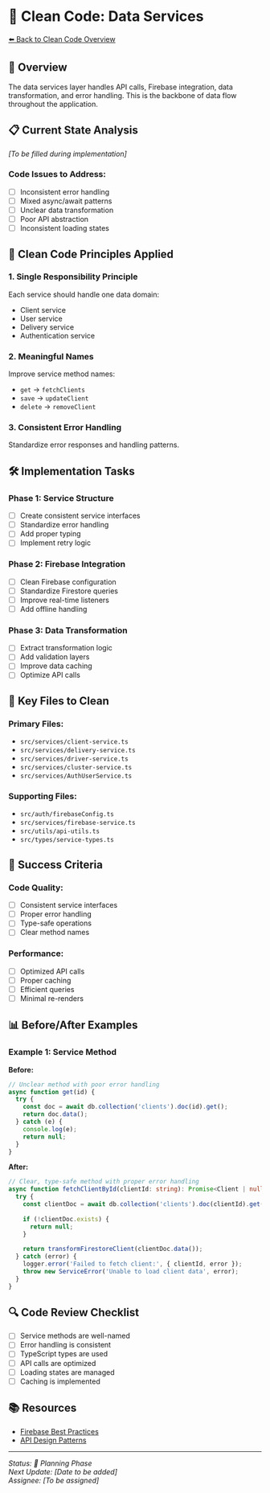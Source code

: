 # 🔗 Clean Code: Data Services
[⬅️ Back to Clean Code Overview](./clean-code.md)

## 🎯 Overview
The data services layer handles API calls, Firebase integration, data transformation, and error handling. This is the backbone of data flow throughout the application.

## 📋 Current State Analysis
*[To be filled during implementation]*

### Code Issues to Address:
- [ ] Inconsistent error handling
- [ ] Mixed async/await patterns
- [ ] Unclear data transformation
- [ ] Poor API abstraction
- [ ] Inconsistent loading states

## 🧹 Clean Code Principles Applied

### 1. **Single Responsibility Principle**
Each service should handle one data domain:
- Client service
- User service
- Delivery service
- Authentication service

### 2. **Meaningful Names**
Improve service method names:
- `get` → `fetchClients`
- `save` → `updateClient`
- `delete` → `removeClient`

### 3. **Consistent Error Handling**
Standardize error responses and handling patterns.

## 🛠️ Implementation Tasks

### Phase 1: Service Structure
- [ ] Create consistent service interfaces
- [ ] Standardize error handling
- [ ] Add proper typing
- [ ] Implement retry logic

### Phase 2: Firebase Integration
- [ ] Clean Firebase configuration
- [ ] Standardize Firestore queries
- [ ] Improve real-time listeners
- [ ] Add offline handling

### Phase 3: Data Transformation
- [ ] Extract transformation logic
- [ ] Add validation layers
- [ ] Improve data caching
- [ ] Optimize API calls

## 📝 Key Files to Clean

### Primary Files:
- `src/services/client-service.ts`
- `src/services/delivery-service.ts`
- `src/services/driver-service.ts`
- `src/services/cluster-service.ts`
- `src/services/AuthUserService.ts`

### Supporting Files:
- `src/auth/firebaseConfig.ts`
- `src/services/firebase-service.ts`
- `src/utils/api-utils.ts`
- `src/types/service-types.ts`

## 🎯 Success Criteria

### Code Quality:
- [ ] Consistent service interfaces
- [ ] Proper error handling
- [ ] Type-safe operations
- [ ] Clear method names

### Performance:
- [ ] Optimized API calls
- [ ] Proper caching
- [ ] Efficient queries
- [ ] Minimal re-renders

## 📊 Before/After Examples

### Example 1: Service Method
**Before:**
```typescript
// Unclear method with poor error handling
async function get(id) {
  try {
    const doc = await db.collection('clients').doc(id).get();
    return doc.data();
  } catch (e) {
    console.log(e);
    return null;
  }
}
```

**After:**
```typescript
// Clear, type-safe method with proper error handling
async function fetchClientById(clientId: string): Promise<Client | null> {
  try {
    const clientDoc = await db.collection('clients').doc(clientId).get();
    
    if (!clientDoc.exists) {
      return null;
    }
    
    return transformFirestoreClient(clientDoc.data());
  } catch (error) {
    logger.error('Failed to fetch client:', { clientId, error });
    throw new ServiceError('Unable to load client data', error);
  }
}
```

## 🔍 Code Review Checklist

- [ ] Service methods are well-named
- [ ] Error handling is consistent
- [ ] TypeScript types are used
- [ ] API calls are optimized
- [ ] Loading states are managed
- [ ] Caching is implemented

## 📚 Resources

- [Firebase Best Practices](https://firebase.google.com/docs/firestore/best-practices)
- [API Design Patterns](https://cloud.google.com/apis/design)

---

*Status: 🚧 Planning Phase*  
*Next Update: [Date to be added]*  
*Assignee: [To be assigned]*
